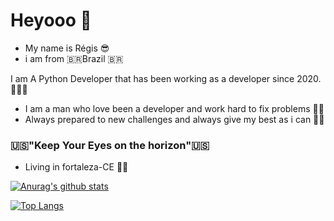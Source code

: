 # Heyooo 👋

- My name is Régis 😎
- i am from 🇧🇷Brazil 🇧🇷


I am A Python Developer that has been working as a developer since 2020.👨🏽‍💻

- I am a man who love been a developer and work hard to fix problems 💪🏻
- Always prepared to new challenges and always give my best as i can  💪🏻

###  🇺🇸"Keep Your Eyes on the horizon"🇺🇸

- Living in fortaleza-CE  ✌🏻




[![Anurag's github stats](https://github-readme-stats.vercel.app/api?username=RegisSalesRA&show_icons=true&theme=dark)](https://github.com/anuraghazra/github-readme-stats) 


[![Top Langs](https://github-readme-stats.vercel.app/api/top-langs/?username=RegisSalesRA&layout=compact)](https://github.com/RegisSalesRA/github-readme-stats)

<!--
**RegisSalesRA/RegisSalesRA** is a ✨ _special_ ✨ repository because its `README.md` (this file) appears on your GitHub profile.

Here are some ideas to get you started:

- 🔭 I’m currently working on ...
- 🌱 I’m currently learning ...
- 👯 I’m looking to collaborate on ...
- 🤔 I’m looking for help with ...
- 💬 Ask me about ...
- 📫 How to reach me: ...
- 😄 Pronouns: ...
- ⚡ Fun fact: ...
-->
